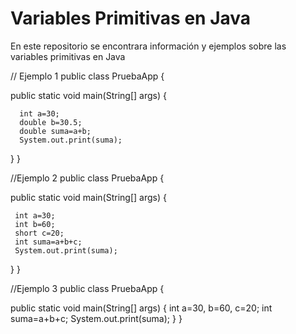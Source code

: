# Variables Primitivas en Java
En este repositorio se encontrara información y ejemplos sobre las variables primitivas en Java

// Ejemplo 1
public class PruebaApp {
 
   public static void main(String[] args) {
 
      int a=30;
      double b=30.5;
      double suma=a+b; 
      System.out.print(suma);
   }
}

//Ejemplo 2
public class PruebaApp {
 
   public static void main(String[] args) {
 
     int a=30;
     int b=60;
     short c=20;
     int suma=a+b+c;
     System.out.print(suma);
   }
}

//Ejemplo 3
public class PruebaApp {

   public static void main(String[] args) {
      int a=30,  b=60, c=20;
      int suma=a+b+c;
      System.out.print(suma);
   }
}
